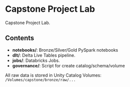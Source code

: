 # Capstone Project Lab

Capstone Project Lab.

## Contents
- **notebooks/**: Bronze/Silver/Gold PySpark notebooks
- **dlt/**: Delta Live Tables pipeline.
- **jobs/**: Databricks Jobs.
- **governance/**: Script for create catalog/schema/volume

All raw data is stored in Unity Catalog Volumes: `/Volumes/capstone/bronze/raw/...`
